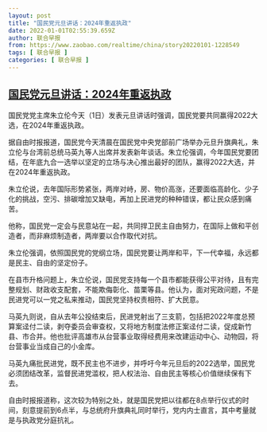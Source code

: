 ```yaml
---
layout: post
title: "国民党元旦讲话：2024年重返执政"
date: 2022-01-01T02:55:39.659Z
author: 联合早报
from: https://www.zaobao.com/realtime/china/story20220101-1228549
tags: [ 联合早报 ]
categories: [ 联合早报 ]
---
```

<!--1641028320000-->
[国民党元旦讲话：2024年重返执政](https://www.zaobao.com/realtime/china/story20220101-1228549)
------

<div>
<p>国民党党主席朱立伦今天（1日）发表元旦讲话时强调，国民党要共同赢得2022大选，在2024年重返执政。</p><p>据自由时报报道，国民党今天清晨在国民党中央党部前广场举办元旦升旗典礼，朱立伦与台湾前总统马英九等人出席并发表新年谈话。朱立伦强调，今年国民党要团结，在年底九合一选举以坚定的立场与决心推出最好的团队，赢得2022大选，并在2024年重返执政。</p><p>朱立伦说，去年国际形势紧张，两岸对峙，房、物价高涨，还要面临高龄化、少子化的挑战，空污、排碳增加又缺电，再加上民进党的种种错误，都让民众感到痛苦。</p><section id="imu"><div id="dfp-ad-imu1">        </div></section><p>他称，国民党一定会与民意站在一起，共同捍卫民主自由努力，在国际上做和平创造者，而非麻烦制造者，两岸要以合作取代对抗。</p><p>朱立伦强调，依照国民党的党纲立场，国民党要让两岸和平，下一代幸福，永远都是民主、自由的坚定份子。</p><p>在县市升格问题上，朱立伦说，国民党支持每一个县市都能获得公平对待，且有完整规划、财政收支配套，不能欺侮彰化、苗栗等县。他认为，面对宪政问题，不是民进党可以一党之私来推动，国民党坚持权责相符、扩大民意。</p><div id="innity-in-post"></div><div id="dfp-ad-midarticlespecial">        </div><p>马英九则说，自从去年公投结束后，民进党射出了三支箭，包括把2022年度总预算案迳付二读，剥夺委员会审查权，又将地方制度法修正案迳付二读，促成新竹县、市合并。他也批评高雄市从台营事业取得经费用来改建运动中心、动物园，将台营事业当成自己的小金库。</p><p>马英九痛批民进党，既不民主也不进步，并呼吁今年元旦后的2022选举，国民党必须团结改革，监督民进党滥权，把人权法治、自由民主等核心价值继续保有下去。</p><p>自由时报报道称，这次较为特别之处，就是国民党把以往都在8点举行仪式的时间，刻意提前到6点半，与总统府升旗典礼同时举行，党内内士直言，其中考量就是与执政党分庭抗礼。</p>      <div class="cx_paywall_placeholder" id="sph_cdp_40"></div>
</div>
